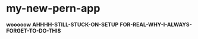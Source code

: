 # my-new-pern-app
__wooooow__
__AHHHH-STILL-STUCK-ON-SETUP__
__FOR-REAL-WHY-I-ALWAYS-FORGET-TO-DO-THIS__
